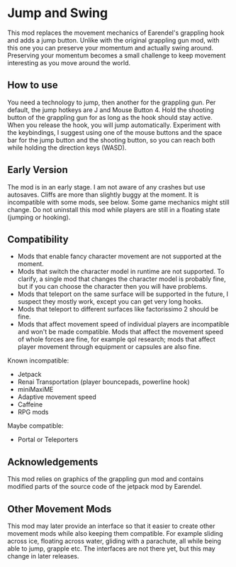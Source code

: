 Jump and Swing
==============

This mod replaces the movement mechanics of Earendel's grappling hook and adds a jump button. Unlike with the original grappling gun mod, with this one you can preserve your momentum and actually swing around. Preserving your momentum becomes a small challenge to keep movement interesting as you move around the world.

How to use
----------

You need a technology to jump, then another for the grappling gun. Per default, the jump hotkeys are J and Mouse Button 4. Hold the shooting button of the grappling gun for as long as the hook should stay active. When you release the hook, you will jump automatically. Experiment with the keybindings, I suggest using one of the mouse buttons and the space bar for the jump button and the shooting button, so you can reach both while holding the direction keys (WASD).

Early Version
-------------

The mod is in an early stage. I am not aware of any crashes but use autosaves. Cliffs are more than slightly buggy at the moment. It is incompatible with some mods, see below. Some game mechanics might still change. Do not uninstall this mod while players are still in a floating state (jumping or hooking).

Compatibility
-------------

* Mods that enable fancy character movement are not supported at the moment.
* Mods that switch the character model in runtime are not supported. To clarify, a single mod that changes the character model is probably fine, but if you can choose the character then you will have problems.
* Mods that teleport on the same surface will be supported in the future, I suspect they mostly work, except you can get very long hooks.
* Mods that teleport to different surfaces like factorissimo 2 should be fine.
* Mods that affect movement speed of individual players are incompatible and won't be made compatible. Mods that affect the movement speed of whole forces are fine, for example qol research; mods that affect player movement through equipment or capsules are also fine.

Known incompatible:

* Jetpack
* Renai Transportation (player bouncepads, powerline hook)
* miniMaxiME
* Adaptive movement speed
* Caffeine
* RPG mods

Maybe compatible:

* Portal or Teleporters

Acknowledgements
----------------

This mod relies on graphics of the grappling gun mod and contains modified parts of the source code of the jetpack mod by Earendel.

Other Movement Mods
-------------------

This mod may later provide an interface so that it easier to create other movement mods while also keeping them compatible. For example sliding across ice, floating across water, gliding with a parachute, all while being able to jump, grapple etc. The interfaces are not there yet, but this may change in later releases.
